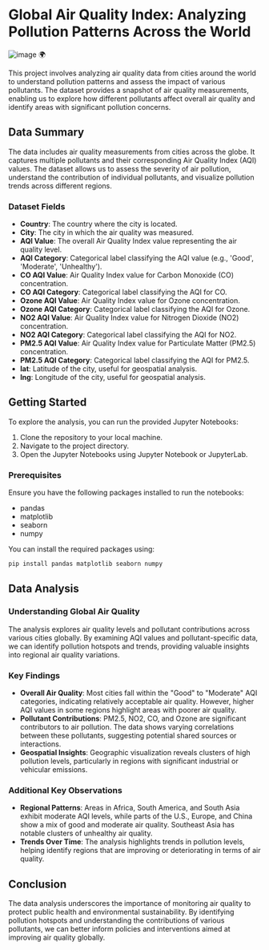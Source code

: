 # Global Air Quality Index: Analyzing Pollution Patterns Across the World

![image](https://github.com/user-attachments/assets/de2eab60-dfd0-4d69-8c12-34283a59394c)
🌍

This project involves analyzing air quality data from cities around the world to understand pollution patterns and assess the impact of various pollutants. The dataset provides a snapshot of air quality measurements, enabling us to explore how different pollutants affect overall air quality and identify areas with significant pollution concerns.

## Data Summary

The data includes air quality measurements from cities across the globe. It captures multiple pollutants and their corresponding Air Quality Index (AQI) values. The dataset allows us to assess the severity of air pollution, understand the contribution of individual pollutants, and visualize pollution trends across different regions.

### Dataset Fields
- **Country**: The country where the city is located.
- **City**: The city in which the air quality was measured.
- **AQI Value**: The overall Air Quality Index value representing the air quality level.
- **AQI Category**: Categorical label classifying the AQI value (e.g., 'Good', 'Moderate', 'Unhealthy').
- **CO AQI Value**: Air Quality Index value for Carbon Monoxide (CO) concentration.
- **CO AQI Category**: Categorical label classifying the AQI for CO.
- **Ozone AQI Value**: Air Quality Index value for Ozone concentration.
- **Ozone AQI Category**: Categorical label classifying the AQI for Ozone.
- **NO2 AQI Value**: Air Quality Index value for Nitrogen Dioxide (NO2) concentration.
- **NO2 AQI Category**: Categorical label classifying the AQI for NO2.
- **PM2.5 AQI Value**: Air Quality Index value for Particulate Matter (PM2.5) concentration.
- **PM2.5 AQI Category**: Categorical label classifying the AQI for PM2.5.
- **lat**: Latitude of the city, useful for geospatial analysis.
- **lng**: Longitude of the city, useful for geospatial analysis.

## Getting Started

To explore the analysis, you can run the provided Jupyter Notebooks:

1. Clone the repository to your local machine.
2. Navigate to the project directory.
3. Open the Jupyter Notebooks using Jupyter Notebook or JupyterLab.

### Prerequisites

Ensure you have the following packages installed to run the notebooks:

- pandas
- matplotlib
- seaborn
- numpy

You can install the required packages using:

```bash
pip install pandas matplotlib seaborn numpy
```

## Data Analysis

### Understanding Global Air Quality

The analysis explores air quality levels and pollutant contributions across various cities globally. By examining AQI values and pollutant-specific data, we can identify pollution hotspots and trends, providing valuable insights into regional air quality variations.

### Key Findings

- **Overall Air Quality**: Most cities fall within the "Good" to "Moderate" AQI categories, indicating relatively acceptable air quality. However, higher AQI values in some regions highlight areas with poorer air quality.
- **Pollutant Contributions**: PM2.5, NO2, CO, and Ozone are significant contributors to air pollution. The data shows varying correlations between these pollutants, suggesting potential shared sources or interactions.
- **Geospatial Insights**: Geographic visualization reveals clusters of high pollution levels, particularly in regions with significant industrial or vehicular emissions.

### Additional Key Observations

- **Regional Patterns**: Areas in Africa, South America, and South Asia exhibit moderate AQI levels, while parts of the U.S., Europe, and China show a mix of good and moderate air quality. Southeast Asia has notable clusters of unhealthy air quality.
- **Trends Over Time**: The analysis highlights trends in pollution levels, helping identify regions that are improving or deteriorating in terms of air quality.

## Conclusion

The data analysis underscores the importance of monitoring air quality to protect public health and environmental sustainability. By identifying pollution hotspots and understanding the contributions of various pollutants, we can better inform policies and interventions aimed at improving air quality globally.
